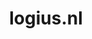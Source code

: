 ---
layout: post
title:  "logius.nl"
internal_url:  "/dutchgov/logius.nl.html"
subdomains_count: 68
all_subdomains_count: 117
urls_count: 49
ssl_rank: 0
http_rank: 38.857142857143
url_link: /data/logius.nl/urls.txt
all_subdomains_link: /data/logius.nl/all_subdomains.txt
subdomains_link: /data/logius.nl/subdomains.txt
categories: dutchgov
---